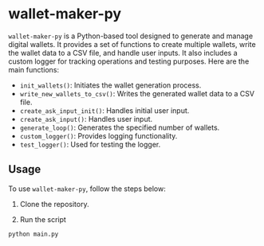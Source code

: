 # wallet-maker-py

`wallet-maker-py` is a Python-based tool designed to generate and manage digital wallets. It provides a set of functions to create multiple wallets, write the wallet data to a CSV file, and handle user inputs. It also includes a custom logger for tracking operations and testing purposes. Here are the main functions:

- `init_wallets()`: Initiates the wallet generation process.
- `write_new_wallets_to_csv()`: Writes the generated wallet data to a CSV file.
- `create_ask_input_init()`: Handles initial user input.
- `create_ask_input()`: Handles user input.
- `generate_loop()`: Generates the specified number of wallets.
- `custom_logger()`: Provides logging functionality.
- `test_logger()`: Used for testing the logger.

## Usage

To use `wallet-maker-py`, follow the steps below:

1. Clone the repository. 

2. Run the script

```python
python main.py
```